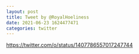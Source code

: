 ```yaml
--- 
layout: post 
title: Tweet by @RoyalHoeliness 
date: 2021-06-23 1624477471 
categories: twitter 
--- 
```

https://twitter.com/o/status/1407786557017247744